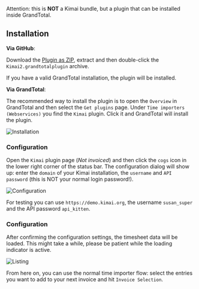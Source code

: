 Attention: this is **NOT** a Kimai bundle, but a plugin that can be installed inside GrandTotal.

## Installation

**Via GitHub**:

Download the [Plugin as ZIP](https://github.com/Keleo/kimai2-grandtotal/raw/master/Kimai2.grandtotalplugin.zip), 
extract and then double-click the `Kimai2.grandtotalplugin` archive.

If you have a valid GrandTotal installation, the plugin will be installed.

**Via GrandTotal**:

The recommended way to install the plugin is to open the `Overview` in GrandTotal and then select the `Get plugins` page.
Under `Time importers (Webservices)` you find the `Kimai` plugin. Click it and GrandTotal will install the plugin.

![Installation](https://raw.githubusercontent.com/Keleo/kimai2-grandtotal/master/grandtotal-kimai-installation.png "Kimai plugin installation")

### Configuration

Open the `Kimai` plugin page (_Not invoiced_) and then click the `cogs` icon in the lower right corner of the status bar. 
The configuration dialog will show up: enter the `domain` of your Kimai installation, the `username` and `API password` (this is NOT your normal login password!). 

![Configuration](https://raw.githubusercontent.com/Keleo/kimai2-grandtotal/master/grandtotal-kimai-login.png "Configure the plugin")

For testing you can use `https://demo.kimai.org`, the username `susan_super` and the API password `api_kitten`.

### Configuration

After confirming the configuration settings, the timesheet data will be loaded. 
This might take a while, please be patient while the loading indicator is active.

![Listing](https://raw.githubusercontent.com/Keleo/kimai2-grandtotal/master/grandtotal-kimai-listing.png "Timesheet data listing")

From here on, you can use the normal time importer flow: select the entries you want to add to your next invoice and hit `Invoice Selection`.
